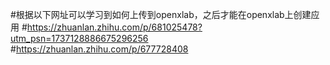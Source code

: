#根据以下网址可以学习到如何上传到openxlab，之后才能在openxlab上创建应用
#https://zhuanlan.zhihu.com/p/681025478?utm_psn=1737128886675296256
#https://zhuanlan.zhihu.com/p/677728408
